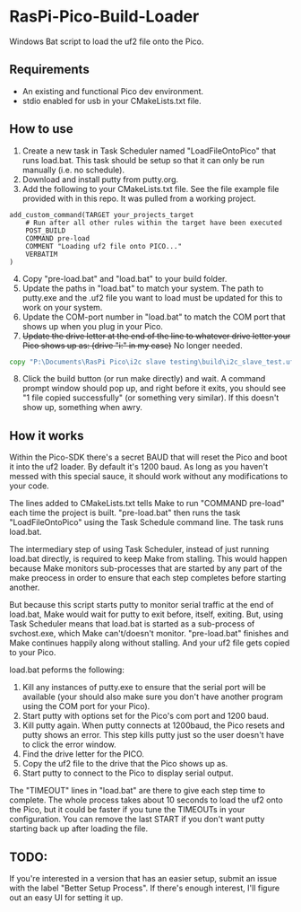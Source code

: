 # RasPi-Pico-Build-Loader
Windows Bat script to load the uf2 file onto the Pico.
## Requirements
- An existing and functional Pico dev environment.
- stdio enabled for usb in your CMakeLists.txt file.
## How to use
1. Create a new task in Task Scheduler named "LoadFileOntoPico" that runs load.bat.
This task should be setup so that it can only be run manually (i.e. no schedule).
2. Download and install putty from putty.org. 
3. Add the following to your CMakeLists.txt file.
See the file example file provided with in this repo. It was pulled from a working project.
```make
add_custom_command(TARGET your_projects_target
    # Run after all other rules within the target have been executed
    POST_BUILD
    COMMAND pre-load
    COMMENT "Loading uf2 file onto PICO..."
    VERBATIM
)
```
4. Copy "pre-load.bat" and "load.bat" to your build folder.
5. Update the paths in "load.bat" to match your system. The path to putty.exe and the .uf2 file you want to load must be updated for this to work on your system.
6. Update the COM-port number in "load.bat" to match the COM port that shows up when you plug in your Pico.
7. ~~Update the drive letter at the end of the line to whatever drive letter your Pico shows up as: (drive "i:" in my case)~~ No longer needed.
```bat
copy "P:\Documents\RasPi Pico\i2c slave testing\build\i2c_slave_test.uf2" i:
```
8. Click the build button (or run make directly) and wait. A command prompt window should pop up, and right before it exits, you should see "1 file copied successfully" (or something very similar). If this doesn't show up, something when awry. 

## How it works
Within the Pico-SDK there's a secret BAUD that will reset the Pico and boot it into the uf2 loader. By default it's 1200 baud. As long as you haven't messed with this special sauce, it should work without any modifications to your code.

The lines added to CMakeLists.txt tells Make to run "COMMAND pre-load" each time the project is built. "pre-load.bat" then runs the task "LoadFileOntoPico" using the Task Schedule command line. The task runs load.bat. 

The intermediary step of using Task Scheduler, instead of just running load.bat directly, is required to keep Make from stalling. This would happen because Make monitors sub-processes that are started by any part of the make preocess in order to ensure that each step completes before starting another. 

But because this script starts putty to monitor serial traffic at the end of load.bat, Make would wait for putty to exit before, itself, exiting. But, using Task Scheduler means that load.bat is started as a sub-process of svchost.exe, which Make can't/doesn't monitor. "pre-load.bat" finishes and Make continues happily along without stalling. And your uf2 file gets copied to your Pico.

load.bat peforms the following:
1. Kill any instances of putty.exe to ensure that the serial port will be available (your should also make sure you don't have another program using the COM port for your Pico).
2. Start putty with options set for the Pico's com port and 1200 baud.
3. Kill putty again. When putty connects at 1200baud, the Pico resets and putty shows an error. This step kills putty just so the user doesn't have to click the error window. 
4. Find the drive letter for the PICO.
5. Copy the uf2 file to the drive that the Pico shows up as.
6. Start putty to connect to the Pico to display serial output.

The "TIMEOUT" lines in "load.bat" are there to give each step time to complete. The whole process takes about 10 seconds to load the uf2 onto the Pico, but it could be faster if you tune the TIMEOUTs in your configuration. 
You can remove the last START if you don't want putty starting back up after loading the file.

## TODO:
If you're interested in a version that has an easier setup, submit an issue with the label "Better Setup Process". If there's enough interest, I'll figure out an easy UI for setting it up.
